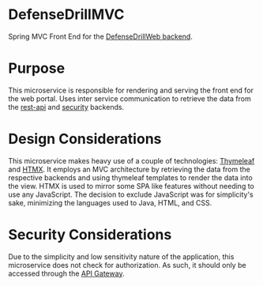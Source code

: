 # DefenseDrillMVC
Spring MVC Front End for the [DefenseDrillWeb backend](https://github.com/DamienWesterman/DefenseDrillWeb/).

# Purpose
This microservice is responsible for rendering and serving the front end for the web portal. Uses inter service communication to retrieve the data from the [rest-api](https://github.com/DamienWesterman/DefenseDrillRestAPI) and [security](https://github.com/DamienWesterman/DefenseDrillSecurity) backends.

# Design Considerations
This microservice makes heavy use of a couple of technologies: [Thymeleaf](https://www.thymeleaf.org/) and [HTMX](https://htmx.org/). It employs an MVC architecture by retrieving the data from the respective backends and using thymeleaf templates to render the data into the view. HTMX is used to mirror some SPA like features without needing to use any JavaScript. The decision to exclude JavaScript was for simplicity's sake, minimizing the languages used to Java, HTML, and CSS.

# Security Considerations
Due to the simplicity and low sensitivity nature of the application, this microservice does not check for authorization. As such, it should only be accessed through the [API Gateway](https://github.com/DamienWesterman/DefenseDrillGateway).
